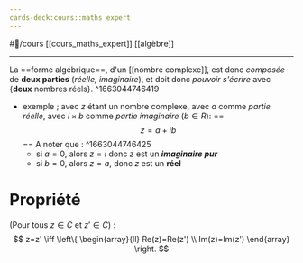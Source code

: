 ```yaml
---
cards-deck:cours::maths expert
---
```


#🌱/cours [[cours_maths_expert]] [[algèbre]]

---
La ==forme algébrique==, d'un [[nombre complexe]], est donc *composée* de **deux parties** (*réelle, imaginaire*), et doit donc *pouvoir s'écrire* avec {**deux** nombres réels}.
^1663044746419
- exemple ; avec $z$ étant un nombre complexe, avec $a$ comme *partie réelle*, avec $i \times b$ comme *partie imaginaire* ($b \in R$): ==$$ z=a+ib $$== A noter que :
^1663044746425
	- si $a=0$, alors $z=i$ donc $z$ est un ***imaginaire pur***
	- si $b=0$, alors $z=a$, donc $z$ est un **réel**
# Propriété
(Pour tous $z \in C$ et $z' \in C$) : $$
z=z' \iff \left\{
    \begin{array}{ll}
        Re(z)=Re(z') \\
        Im(z)=Im(z')
    \end{array}
\right.
$$
